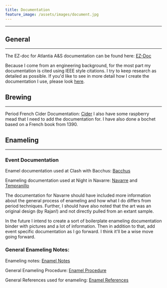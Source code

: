 ```yaml
---
title: Documentation
feature_image: /assets/images/document.jpg
---
```


* * *

## General

* * *

The EZ-doc for Atlantia A&S documentation can be found here: [EZ-Doc](/assets/documents/basic.pdf)  

Because I come from an engineering background, for the most part my documentation is cited using IEEE style citations. I try to keep research as detailed as possible.
If you'd like to see in more detail how I create the documentation I
use, please look [here](process). 

## Brewing 

* * *

Period French Cider Documentation: [Cider](/assets/documents/cider.pdf)
I also have some raspberry mead that I need to add the documentation
for. I have also done a bochet based on a French book from 1390.

## Enameling

* * *

### Event Documentation 

Enamel documentation used at Clash with Bacchus: [Bacchus](/assets/documents/enamel_clashwbacchus.pdf)

Enameling documentation used at Night in Navarre: [Navarre](../assets/documents/enamel_navarre.pdf) and [Tempranillo](../assets/documents/navarre_grape.pdf)

The documentation for Navarre should have included more information
about the general process of enameling and how what I do differs from
period techniques. Further, I should have also noted that the art was an
original design (by Rajan!) and not directly pulled from an extant
sample. 

In the future I intend to create a sort of boilerplate enameling
documentation binder with pictures and a lot of information. Then in
addition to that, add event specific documentation as I go forward. I
think it'll be a wise move going forward. 

### General Enameling Notes:

Enameling notes: [Enamel Notes](/assets/documents/enamel_notes.pdf)

General Enameling Procedure: [Enamel Procedure](/assets/documents/enamel_procedure.pdf)

General References used for enameling: [Enamel References](/assets/documents/enamel_references.pdf)

